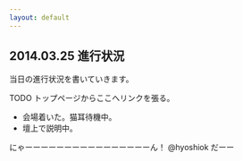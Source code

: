 ```yaml
---
layout: default
---
```

## 2014.03.25 進行状況

当日の進行状況を書いていきます。

TODO トップページからここへリンクを張る。

* 会場着いた。猫耳待機中。
* 壇上で説明中。

にゃーーーーーーーーーーーーーーーーん！
@hyoshiok だーー
